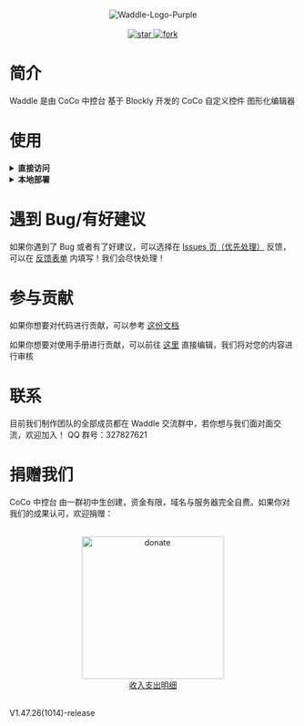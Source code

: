 <p align="center">
    <br>
    <img alt="Waddle-Logo-Purple" src="https://waddle.coco-central.cn/static/img/logo/logo-purple-full.png"/>
    <br>
    <br>
    <a href='https://gitee.com/coco-central/waddle/stargazers'>
    <img src='https://gitee.com/coco-central/waddle/badge/star.svg?theme=white' alt='star'></img>
    </a>
    <a href='https://gitee.com/coco-central/waddle/members'>
    <img src='https://gitee.com/coco-central/waddle/badge/fork.svg?theme=white' alt='fork'></img>
    </a>
    <br>
</p>

# 简介

Waddle 是由 CoCo 中控台 基于 Blockly 开发的 CoCo 自定义控件 图形化编辑器

# 使用

<details>
  <summary>
    <strong>直接访问</strong>
  </summary><br>如果你想要直接访问稳定版：
  <ul>
    <li>
      请前往<a href="https://waddle.coco-central.cn">Waddle 官网</a>查看</li>
  </ul>
  </summary><br>如果你想要查看最新的开发版：
  <ul>
    <li>
      请前往<a href="https://waddle-beta.coco-central.cn">Waddle 测试站</a>查看</li>
  </ul>
</details>

<details>
  <summary>
    <strong>本地部署</strong>
  </summary><br>如果你有本地部署访问的需求，请按照以下步骤进行
  <ol>
    <li>clone仓库（
      <a href="https://gitee.com/coco-central/waddle">https://gitee.com/coco-central/waddle</a>）</li>
    <li>打开项目文件夹</li>
    <li>在命令行运行命令 `python -m http.server 8000` 或双击运行 runserver(win).cmd</li>
    <li>确认8000端口没有占用（占用了请回到第三步自定义端口）</li>
    <li>浏览器打开
      <a href="http://localhost:8000">http://localhost:8000</a>即可</li>
  </ol>
</details>

# 遇到 Bug/有好建议

如果你遇到了 Bug 或者有了好建议，可以选择在 [Issues 页（优先处理）](https://gitee.com/coco-central/waddle/issues) 反馈，可以在 [反馈表单](https://www.yuque.com/forms/share/21daa75d-9aac-4887-8eb9-77dd20e658ec) 内填写！我们会尽快处理！

# 参与贡献

如果你想要对代码进行贡献，可以参考 [这份文档](https://docs.coco-central.cn/waddle/#/dev/)

如果你想要对使用手册进行贡献，可以前往 [这里](https://gitee.com/coco-central/docs) 直接编辑，我们将对您的内容进行审核

# 联系

目前我们制作团队的全部成员都在 Waddle 交流群中，若你想与我们面对面交流，欢迎加入！
QQ 群号：327827621

# 捐赠我们

CoCo 中控台 由一群初中生创建，资金有限，域名与服务器完全自费。如果你对我们的成果认可，欢迎捐赠：

<p align="center">
  <br>
  <img alt="donate" src="https://waddle.coco-central.cn/static/img/donate.png" height="250" width="250" />
  <br>
  <a href="https://docs.coco-central.cn/waddle/#/%E6%89%93%E8%B5%8F%E6%94%B6%E5%85%A5%E6%94%AF%E5%87%BA%E6%98%8E%E7%BB%86">收入支出明细</a>
  <br>
</p>
<br>

<div class="waddle-version-bot">V1.47.26(1014)-release</div>

